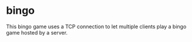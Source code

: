 # bingo
This bingo game uses a TCP connection to let multiple clients play a bingo game hosted by a server.
